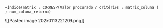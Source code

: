 `=Índice(matrix ; CORRESP(Valor procurado / critérios ; matrix_coluna ) ; num_coluna_retorno)` 

![[Pasted image 20250113221209.png]]
